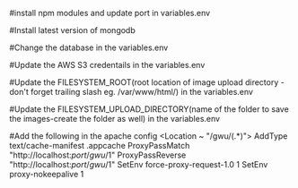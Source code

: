 #install npm modules and update port in variables.env

#Install latest version of mongodb

#Change the database in the variables.env

#Update the AWS S3 credentails in the variables.env

#Update the FILESYSTEM_ROOT(root location of image upload directory - don't forget trailing slash eg. /var/www/html/) in the variables.env

#Update the FILESYSTEM_UPLOAD_DIRECTORY(name of the folder to save the images-create the folder as well) in the variables.env

#Add the following in the apache config
<Location ~ "/gwu/(.*)">
  AddType text/cache-manifest .appcache
  ProxyPassMatch  "http://localhost:$port/gwu/$1"
  ProxyPassReverse "http://localhost:$port/gwu/$1"
  SetEnv force-proxy-request-1.0 1
  SetEnv proxy-nokeepalive 1
</Location>

